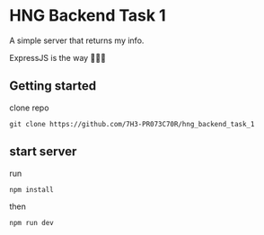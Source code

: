 # HNG Backend Task 1

A simple server that returns my info.

ExpressJS is the way 🚀🚀🚀

## Getting started
clone repo
```$
git clone https://github.com/7H3-PR073C70R/hng_backend_task_1
```

## start server
run
```$
npm install
```
then 
```$
npm run dev
```
